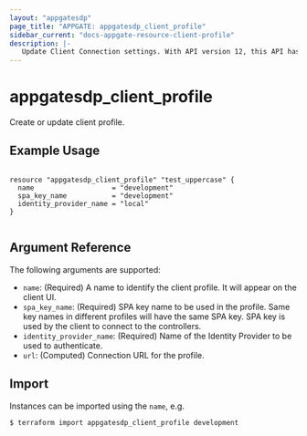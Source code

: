 ```yaml
---
layout: "appgatesdp"
page_title: "APPGATE: appgatesdp_client_profile"
sidebar_current: "docs-appgate-resource-client-profile"
description: |-
   Update Client Connection settings. With API version 12, this API has changed significantly in order to manage client profiles. It is still possible to use the older APIs using older Accept headers.
---
```


# appgatesdp_client_profile

Create or update client profile.


## Example Usage

```hcl

resource "appgatesdp_client_profile" "test_uppercase" {
  name                   = "development"
  spa_key_name           = "development"
  identity_provider_name = "local"
}


```

## Argument Reference

The following arguments are supported:

* `name`: (Required) A name to identify the client profile. It will appear on the client UI.
* `spa_key_name`: (Required) SPA key name to be used in the profile. Same key names in different profiles will have the same SPA key. SPA key is used by the client to connect to the controllers.
* `identity_provider_name`: (Required) Name of the Identity Provider to be used to authenticate.
* `url`:  (Computed) Connection URL for the profile.



## Import

Instances can be imported using the `name`, e.g.

```
$ terraform import appgatesdp_client_profile development
```
